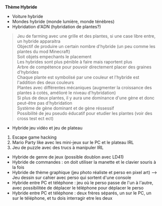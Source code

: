 **Thème Hybride**

- Voiture hybride
- Mondes hybride (monde lumière, monde ténèbres)
- Hybridation d'ADN (hybridation de plantes?)  
> Jeu de farming avec une grille et des plantes, si une case libre entre, un hybride apparaitra  
> Objectif de produire un certain nombre d'hybride (un peu comme les plantes du mod Minecraft)  
> Soit objets empechants le placement  
> Les hybrides sont plus pénible à faire mais raportent plus  
> Arbre de compétence pour pouvoir directement placer des graines d'hybrides  
> Chaque plante est symbolisé par une couleur et l'hybride est l'addition des deux couleurs  
> Plantes avec différentes mécaniques (augmenter la croissance des plantes à cotés, amélioré le niveau d'hybridation)  
> Si plus de deux plantes, il y aura une dominance d'une gène et donc peut-être pas d'hybridation  
> Système de gène dominant et de gène réssessif  
> Possibilité de jeu pseudo éducatif pour etudier les plantes (voir des cross test ect ect)  
- Hybride jeu vidéo et jeu de plateau
1. Escape game hacking
2. Mario Party like avec les mini-jeux sur le PC et le plateau IRL
3. Jeu de puzzle avec des trucs à manipuler IRL
- Hybride de genre de jeux (possible doublon avec LD41)
- Hybride de commandes : on doit utiliser la manette et le clavier souris à la fois
- Hybride de thème graphique (jeu photo réaliste et perso en pixel art) --> Jeu dessin sur cahier avec perso qui sortent d'une console
- Hybride entre PC et téléphone : jeu où le perso passe de l'un à l'autre, avec possibilitée de déplacer le téléphone pour déplacer le perso
- Hybride entre PC et téléphone : deux frères séparés, un sur le PC, un sur le téléphone, et tu dois interragir etre les deux

